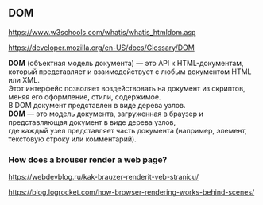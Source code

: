 ## DOM  

https://www.w3schools.com/whatis/whatis_htmldom.asp   

https://developer.mozilla.org/en-US/docs/Glossary/DOM

**DOM** (объектная модель документа) — это API к HTML-документам, который представляет и взаимодействует с любым документом HTML или XML.  
Этот интерфейс позволяет воздействовать на документ из скриптов, меняя его оформление, стили, содержимое.  
В DOM документ представлен в виде дерева узлов.  
**DOM** — это модель документа, загруженная в браузер и представляющая документ в виде дерева узлов,  
где каждый узел представляет часть документа (например, элемент, текстовую строку или комментарий).



### How does a brouser render a web page?

https://webdevblog.ru/kak-brauzer-renderit-veb-stranicu/

https://blog.logrocket.com/how-browser-rendering-works-behind-scenes/
